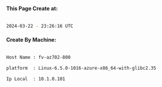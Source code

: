
   
#### This Page Create at:

```bash

2024-03-22 - 23:26:16 UTC

```

#### Create By Machine:

```bash

Host Name : fv-az702-800

platform  : Linux-6.5.0-1016-azure-x86_64-with-glibc2.35

Ip Local  : 10.1.0.101

```

